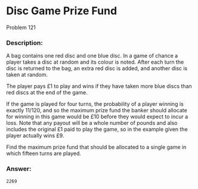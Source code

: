 # Disc Game Prize Fund
Problem 121
### Description:
<p>A bag contains one red disc and one blue disc. In a game of chance a player takes a disc at random and its colour is noted. After each turn the disc is returned to the bag, an extra red disc is added, and another disc is taken at random.</p>
<p>The player pays £1 to play and wins if they have taken more blue discs than red discs at the end of the game.</p>
<p>If the game is played for four turns, the probability of a player winning is exactly 11/120, and so the maximum prize fund the banker should allocate for winning in this game would be £10 before they would expect to incur a loss. Note that any payout will be a whole number of pounds and also includes the original £1 paid to play the game, so in the example given the player actually wins £9.</p>
<p>Find the maximum prize fund that should be allocated to a single game in which fifteen turns are played.</p>

### Answer:
```
2269
```
